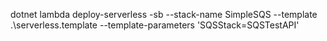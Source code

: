 dotnet lambda deploy-serverless -sb <upload bucket> --stack-name SimpleSQS --template .\serverless.template --template-parameters 'SQSStack=SQSTestAPI'
